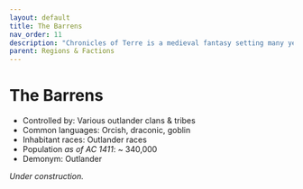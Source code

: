 ```yaml
---
layout: default
title: The Barrens
nav_order: 11
description: "Chronicles of Terre is a medieval fantasy setting many years in the writing."
parent: Regions & Factions
---
```


# The Barrens

- Controlled by: Various outlander clans & tribes
- Common languages: Orcish, draconic, goblin
- Inhabitant races: Outlander races
- Population *as of AC 1411*: ~ 340,000
- Demonym: Outlander

*Under construction.*